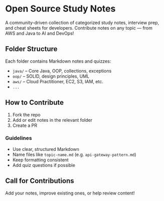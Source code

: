 # Open Source Study Notes

A community-driven collection of categorized study notes, interview prep, and cheat sheets for developers. Contribute notes on any topic — from AWS and Java to AI and DevOps!

## Folder Structure
Each folder contains Markdown notes and quizzes:
- `java/` – Core Java, OOP, collections, exceptions
- `oop/` – SOLID, design principles, UML
- `aws/` – Cloud Practitioner, EC2, S3, IAM, etc.
- `...`

## How to Contribute
1. Fork the repo
2. Add or edit notes in the relevant folder
3. Create a PR

### Guidelines
- Use clear, structured Markdown
- Name files like `topic-name.md` (e.g. `api-gateway-pattern.md`)
- Keep formatting consistent
- Add quiz questions if possible

## Call for Contributions
Add your notes, improve existing ones, or help review content!
